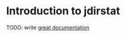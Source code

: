 # Introduction to jdirstat

TODO: write [great documentation](http://jacobian.org/writing/what-to-write/)
